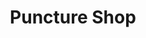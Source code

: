 ---
title: "Puncture Shop"
url: /karachi/puncture-shop-w393-649-federal-b-area-musa-colony-gulberg-town/
shop: shop
---